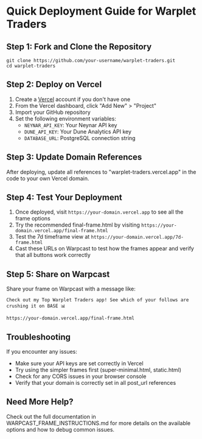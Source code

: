 # Quick Deployment Guide for Warplet Traders

## Step 1: Fork and Clone the Repository
```
git clone https://github.com/your-username/warplet-traders.git
cd warplet-traders
```

## Step 2: Deploy on Vercel
1. Create a [Vercel](https://vercel.com) account if you don't have one
2. From the Vercel dashboard, click "Add New" > "Project"
3. Import your GitHub repository
4. Set the following environment variables:
   - `NEYNAR_API_KEY`: Your Neynar API key
   - `DUNE_API_KEY`: Your Dune Analytics API key
   - `DATABASE_URL`: PostgreSQL connection string

## Step 3: Update Domain References
After deploying, update all references to "warplet-traders.vercel.app" in the code to your own Vercel domain.

## Step 4: Test Your Deployment
1. Once deployed, visit `https://your-domain.vercel.app` to see all the frame options
2. Try the recommended final-frame.html by visiting `https://your-domain.vercel.app/final-frame.html` 
3. Test the 7d timeframe view at `https://your-domain.vercel.app/7d-frame.html`
4. Cast these URLs on Warpcast to test how the frames appear and verify that all buttons work correctly

## Step 5: Share on Warpcast
Share your frame on Warpcast with a message like:
```
Check out my Top Warplet Traders app! See which of your follows are crushing it on BASE 📊

https://your-domain.vercel.app/final-frame.html
```

## Troubleshooting
If you encounter any issues:
- Make sure your API keys are set correctly in Vercel
- Try using the simpler frames first (super-minimal.html, static.html)
- Check for any CORS issues in your browser console
- Verify that your domain is correctly set in all post_url references

## Need More Help?
Check out the full documentation in WARPCAST_FRAME_INSTRUCTIONS.md for more details on the available options and how to debug common issues.